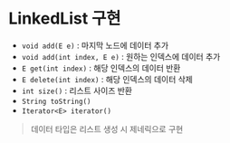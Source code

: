 # LinkedList 구현

- `void add(E e)` : 마지막 노드에 데이터 추가
- `void add(int index, E e)` : 원하는 인덱스에 데이터 추가
- `E get(int index)` : 해당 인덱스의 데이터 반환
- `E delete(int index)` : 해당 인덱스의 데이터 삭제
- `int size()` : 리스트 사이즈 반환
- `String toString()`
- `Iterator<E> iterator()`

> 데이터 타입은 리스트 생성 시 제네릭으로 구현

